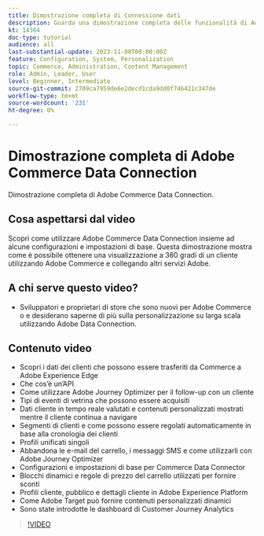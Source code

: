 ```yaml
---
title: Dimostrazione completa di Connessione dati
description: Guarda una dimostrazione completa delle funzionalità di Adobe Commerce Data Connection
kt: 14364
doc-type: tutorial
audience: all
last-substantial-update: 2023-11-08T00:00:00Z
feature: Configuration, System, Personalization
topic: Commerce, Administration, Content Management
role: Admin, Leader, User
level: Beginner, Intermediate
source-git-commit: 2709ca7959de6e2decd1cda9dd0f746421c347de
workflow-type: tm+mt
source-wordcount: '231'
ht-degree: 0%

---
```


# Dimostrazione completa di Adobe Commerce Data Connection

Dimostrazione completa di Adobe Commerce Data Connection.

## Cosa aspettarsi dal video

Scopri come utilizzare Adobe Commerce Data Connection insieme ad alcune configurazioni e impostazioni di base. Questa dimostrazione mostra come è possibile ottenere una visualizzazione a 360 gradi di un cliente utilizzando Adobe Commerce e collegando altri servizi Adobe.

## A chi serve questo video?

* Sviluppatori e proprietari di store che sono nuovi per Adobe Commerce o e desiderano saperne di più sulla personalizzazione su larga scala utilizzando Adobe Data Connection.

## Contenuto video

* Scopri i dati dei clienti che possono essere trasferiti da Commerce a Adobe Experience Edge
* Che cos’è un’API
* Come utilizzare Adobe Journey Optimizer per il follow-up con un cliente
* Tipi di eventi di vetrina che possono essere acquisiti
* Dati cliente in tempo reale valutati e contenuti personalizzati mostrati mentre il cliente continua a navigare
* Segmenti di clienti e come possono essere regolati automaticamente in base alla cronologia dei clienti
* Profili unificati singoli
* Abbandona le e-mail del carrello, i messaggi SMS e come utilizzarli con Adobe Journey Optimizer
* Configurazioni e impostazioni di base per Commerce Data Connector
* Blocchi dinamici e regole di prezzo del carrello utilizzati per fornire sconti
* Profili cliente, pubblico e dettagli cliente in Adobe Experience Platform
* Come Adobe Target può fornire contenuti personalizzati dinamici
* Sono state introdotte le dashboard di Customer Journey Analytics

>[!VIDEO](https://video.tv.adobe.com/v/3425591?learn=on)
